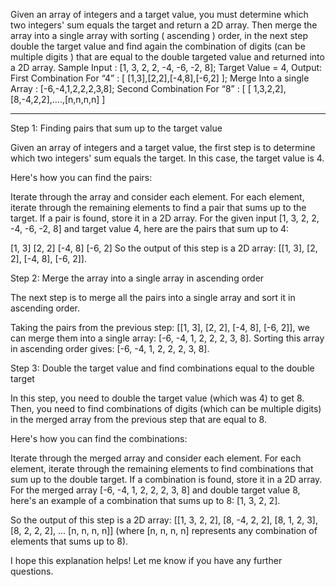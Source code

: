 Given an array of integers and a target value, you must determine which two integers' sum
equals the target and return a 2D array. Then merge the array into a single array with sorting (
ascending ) order, in the next step double the target value and find again the combination of
digits (can be multiple digits ) that are equal to the double targeted value and returned into a 2D
array.
Sample Input : [1, 3, 2, 2, -4, -6, -2, 8];
Target Value = 4,
Output: First Combination For “4” : [ [1,3],[2,2],[-4,8],[-6,2] ];
Merge Into a single Array : [-6,-4,1,2,2,2,3,8];
Second Combination For “8” : [ [ 1,3,2,2], [8,-4,2,2],....,[n,n,n,n] ]

---

Step 1: Finding pairs that sum up to the target value

Given an array of integers and a target value, the first step is to determine which two integers' sum equals the target. In this case, the target value is 4.

Here's how you can find the pairs:

Iterate through the array and consider each element.
For each element, iterate through the remaining elements to find a pair that sums up to the target.
If a pair is found, store it in a 2D array.
For the given input [1, 3, 2, 2, -4, -6, -2, 8] and target value 4, here are the pairs that sum up to 4:

[1, 3]
[2, 2]
[-4, 8]
[-6, 2]
So the output of this step is a 2D array: [[1, 3], [2, 2], [-4, 8], [-6, 2]].

Step 2: Merge the array into a single array in ascending order

The next step is to merge all the pairs into a single array and sort it in ascending order.

Taking the pairs from the previous step: [[1, 3], [2, 2], [-4, 8], [-6, 2]], we can merge them into a single array: [-6, -4, 1, 2, 2, 2, 3, 8]. Sorting this array in ascending order gives: [-6, -4, 1, 2, 2, 2, 3, 8].

Step 3: Double the target value and find combinations equal to the double target

In this step, you need to double the target value (which was 4) to get 8. Then, you need to find combinations of digits (which can be multiple digits) in the merged array from the previous step that are equal to 8.

Here's how you can find the combinations:

Iterate through the merged array and consider each element.
For each element, iterate through the remaining elements to find combinations that sum up to the double target.
If a combination is found, store it in a 2D array.
For the merged array [-6, -4, 1, 2, 2, 2, 3, 8] and double target value 8, here's an example of a combination that sums up to 8: [1, 3, 2, 2].

So the output of this step is a 2D array: [[1, 3, 2, 2], [8, -4, 2, 2], [8, 1, 2, 3], [8, 2, 2, 2], ... [n, n, n, n]] (where [n, n, n, n] represents any combination of elements that sums up to 8).

I hope this explanation helps! Let me know if you have any further questions.
